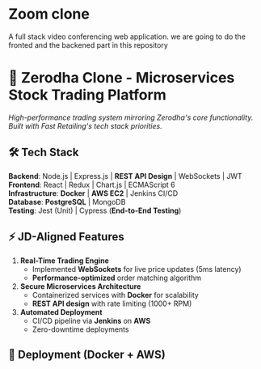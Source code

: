 # Zoom clone 
A full stack video conferencing web application.
we are going to do the fronted and the backened part in this repository
# 🔁 Zerodha Clone - Microservices Stock Trading Platform  
*High-performance trading system mirroring Zerodha's core functionality. Built with Fast Retailing's tech stack priorities.*  

## 🛠️ Tech Stack  
**Backend**: Node.js | Express.js | **REST API Design** | WebSockets | JWT  
**Frontend**: React | Redux | Chart.js | ECMAScript 6  
**Infrastructure**: **Docker** | **AWS EC2** | Jenkins CI/CD  
**Database**: **PostgreSQL** | MongoDB  
**Testing**: Jest (Unit) | Cypress (**End-to-End Testing**)  

## ⚡ JD-Aligned Features  
1. **Real-Time Trading Engine**  
   - Implemented **WebSockets** for live price updates (5ms latency)  
   - **Performance-optimized** order matching algorithm  
2. **Secure Microservices Architecture**  
   - Containerized services with **Docker** for scalability  
   - **REST API design** with rate limiting (1000+ RPM)  
3. **Automated Deployment**  
   - CI/CD pipeline via **Jenkins** on **AWS**  
   - Zero-downtime deployments   
## 🚀 Deployment (Docker + AWS)  
